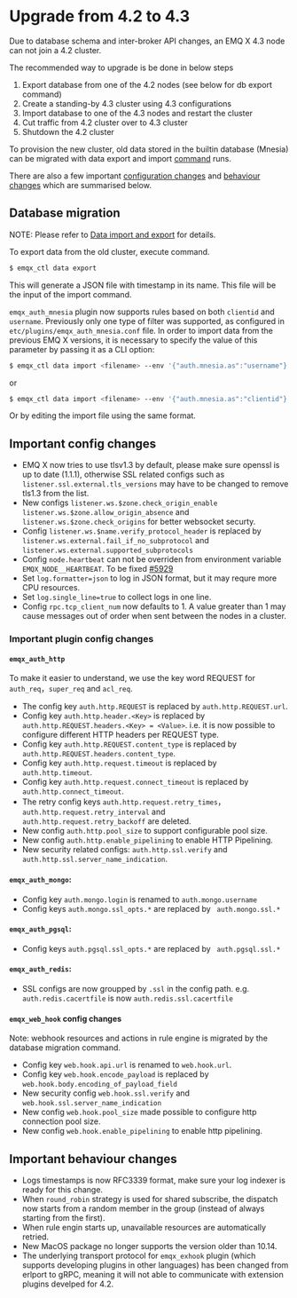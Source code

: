# Upgrade from 4.2 to 4.3

Due to database schema and inter-broker API changes, an EMQ X 4.3 node can not
join a 4.2 cluster.

The recommended way to upgrade is be done in below steps

1. Export database from one of the 4.2 nodes (see below for db export command)
1. Create a standing-by 4.3 cluster using 4.3 configurations
1. Import database to one of the 4.3 nodes and restart the cluster
1. Cut traffic from 4.2 cluster over to 4.3 cluster
1. Shutdown the 4.2 cluster

To provision the new cluster, old data stored in the builtin database (Mnesia)
can be migrated with data export and import [command](#database-migration) runs.

There are also a few important [configuration changes](#important-config-changes)
and [behaviour changes](#important-behaviour-changes) which are summarised below.

## Database migration

NOTE: Please refer to [Data import and export](../advanced/data-import-and-export.md) for details.

To export data from the old cluster, execute command.
```bash
$ emqx_ctl data export
```

This will generate a JSON file with timestamp in its name. This file will be the input of the import command.

`emqx_auth_mnesia` plugin now supports rules based on both `clientid` and `username`.
Previously only one type of filter was supported, as configured in `etc/plugins/emqx_auth_mnesia.conf` file.
In order to import data from the previous EMQ X versions, it is necessary to specify the value of this parameter by passing it as a CLI option:

```bash
$ emqx_ctl data import <filename> --env '{"auth.mnesia.as":"username"}'
```

or

```bash
$ emqx_ctl data import <filename> --env '{"auth.mnesia.as":"clientid"}'
```

Or by editing the import file using the same format.

## Important config changes

- EMQ X now tries to use tlsv1.3 by default, please make sure openssl is up to date (1.1.1), otherwise SSL related configs such as `listener.ssl.external.tls_versions` may have to be changed to remove tls1.3 from the list.
- New configs `listener.ws.$zone.check_origin_enable` `listener.ws.$zone.allow_origin_absence` and `listener.ws.$zone.check_origins` for better websocket securty.
- Config `listener.ws.$name.verify_protocol_header` is replaced by `listener.ws.external.fail_if_no_subprotocol` and `listener.ws.external.supported_subprotocols`
- Config `node.heartbeat` can not be overriden from environment variable `EMQX_NODE__HEARTBEAT`. To be fixed [#5929](https://github.com/emqx/emqx/issues/5929)
- Set `log.formatter=json` to log in JSON format, but it may requre more CPU resources.
- Set `log.single_line=true` to collect logs in one line.
- Config `rpc.tcp_client_num` now defaults to 1. A value greater than 1 may cause messages out of order when sent between the nodes in a cluster.

### Important plugin config changes

#### `emqx_auth_http`

To make it easier to understand, we use the key word REQUEST for `auth_req`，`super_req` and `acl_req`.

- The config key `auth.http.REQUEST` is replaced by `auth.http.REQUEST.url`.
- Config key `auth.http.header.<Key>` is replaced by `auth.http.REQUEST.headers.<Key> = <Value>`. i.e. it is now possible to configure different HTTP headers per REQUEST type.
- Config key `auth.http.REQUEST.content_type` is replaced by `auth.http.REQUEST.headers.content_type`.
- Config key `auth.http.request.timeout` is replaced by `auth.http.timeout`.
- Config key `auth.http.request.connect_timeout` is replaced by `auth.http.connect_timeout`.
- The retry config keys `auth.http.request.retry_times`，`auth.http.request.retry_interval` and `auth.http.request.retry_backoff` are deleted.
- New config `auth.http.pool_size` to support configurable pool size.
- New config `auth.http.enable_pipelining` to enable HTTP Pipelining.
- New security related configs: `auth.http.ssl.verify` and `auth.http.ssl.server_name_indication`.

#### `emqx_auth_mongo`:

- Config key `auth.mongo.login` is renamed to `auth.mongo.username`
- Config keys `auth.mongo.ssl_opts.*` are replaced by ` auth.mongo.ssl.*`

#### `emqx_auth_pgsql`:

- Config keys `auth.pgsql.ssl_opts.*` are replaced by ` auth.pgsql.ssl.*`

#### `emqx_auth_redis`:

- SSL configs are now groupped by `.ssl` in the config path. e.g. `auth.redis.cacertfile` is now `auth.redis.ssl.cacertfile`

#### `emqx_web_hook` config changes

Note: webhook resources and actions in rule engine is migrated by the database migration command.

- Config key `web.hook.api.url` is renamed to `web.hook.url`.
- Config key `web.hook.encode_payload` is replaced by `web.hook.body.encoding_of_payload_field`
- New security config `web.hook.ssl.verify` and `web.hook.ssl.server_name_indication`
- New config `web.hook.pool_size` made possible to configure http connection pool size.
- New config `web.hook.enable_pipelining` to enable http pipelining.

## Important behaviour changes

- Logs timestamps is now RFC3339 format, make sure your log indexer is ready for this change.
- When `round_robin` strategy is used for shared subscribe, the dispatch now starts from a random member in the group (instead of always starting from the first).
- When rule engin starts up, unavailable resources are automatically retried.
- New MacOS package no longer supports the version older than 10.14.
- The underlying transport protocol for `emqx_exhook` plugin (which supports developing plugins in other languages) has been changed from erlport to gRPC,
  meaning it will not able to communicate with extension plugins develped for 4.2.

